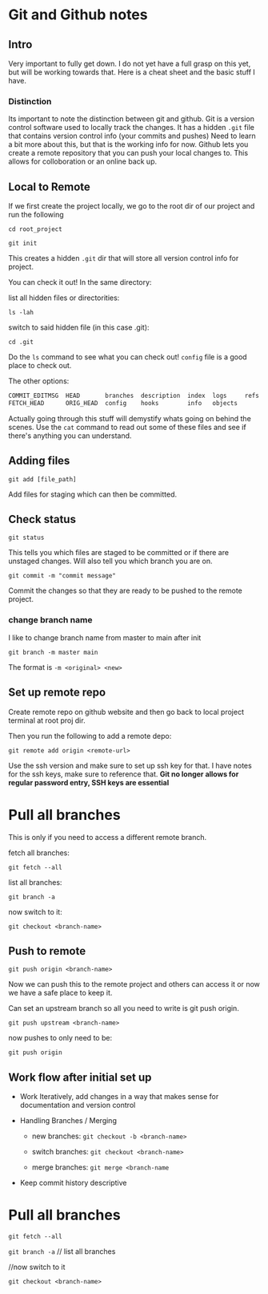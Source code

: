 # Git and Github notes

## Intro

Very important to fully get down. I do not yet have a full grasp on this yet, but will be working
towards that. Here is a cheat sheet and the basic stuff I have.

### Distinction

Its important to note the distinction between git and github. Git is a version control software
used to locally track the changes. It has a hidden `.git` file that contains version control info (your commits and pushes) Need to learn a 
bit more about this, but that is the working info for now. Github lets you create a remote
repository that you can push your local changes to. This allows for colloboration or an online back up.

## Local to Remote

If we first create the project locally, we go to the root dir of our project and run the following

`cd root_project`

`git init`

This creates a hidden `.git` dir that will store all version control info for project.

You can check it out! In the same directory:

list all hidden files or directorities:

`ls -lah` 

switch to said hidden file (in this case .git):

`cd .git`

Do the `ls` command to see what you can check out! `config` file is a good place to check out.

The other options:

``` bash
COMMIT_EDITMSG  HEAD       branches  description  index  logs     refs
FETCH_HEAD      ORIG_HEAD  config    hooks        info   objects
```

Actually going through this stuff will demystify whats going on behind the scenes. Use the `cat` command to read out some of these files and see if there's anything you can understand.

## Adding files

`git add [file_path]`

Add files for staging which can then be committed.

## Check status

`git status` 

This tells you which files are staged to be committed or if there are unstaged changes.
Will also tell you which branch you are on.

`git commit -m "commit message"`

Commit the changes so that they are ready to be pushed to the remote project.

### change branch name

I like to change branch name from master to main after init

`git branch -m master main`

The format is `-m <original> <new>`

## Set up remote repo

Create remote repo on github website and then go back to local project terminal at root proj dir.

Then you run the following to add a remote depo:

```git remote add origin <remote-url>```

Use the ssh version and make sure to set up ssh key for that. 
I have notes for the ssh keys, make sure to reference that. **Git no longer allows for regular password entry, SSH keys are essential**

# Pull all branches 

This is only if you need to access a different remote branch.

fetch all branches:

`git fetch --all`


list all branches:

`git branch -a` 

now switch to it:

`git checkout <branch-name>`

## Push to remote

`git push origin <branch-name>` 

Now we can push this to the remote project and others can access it or now we have a safe place to keep it.

Can set an upstream branch so all you need to write is git push origin.

`git push upstream <branch-name>`

now pushes to <branch-name> only need to be:

`git push origin`

## Work flow after initial set up

- Work Iteratively, add changes in a way that makes sense for documentation and version control

- Handling Branches / Merging 
	
	- new branches: `git checkout -b <branch-name>`
	
	- switch branches: `git checkout <branch-name>`
	
	- merge branches: `git merge <branch-name`

- Keep commit history descriptive


# Pull all branches

`git fetch --all` 

`git branch -a` // list all branches

//now switch to it

`git checkout <branch-name>`
